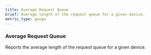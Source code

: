 ```yaml
---
title: Average Request Queue
brief: Average length of the request queue for a given device.
metric_type: gauge
---
```

### Average Request Queue

Reports the average length of the request queue for a given device.
